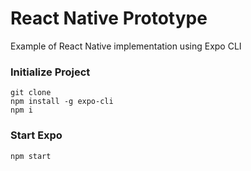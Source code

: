 # React Native Prototype

Example of React Native implementation using Expo CLI

### Initialize Project
```
git clone 
npm install -g expo-cli
npm i
```

### Start Expo
```
npm start
```
